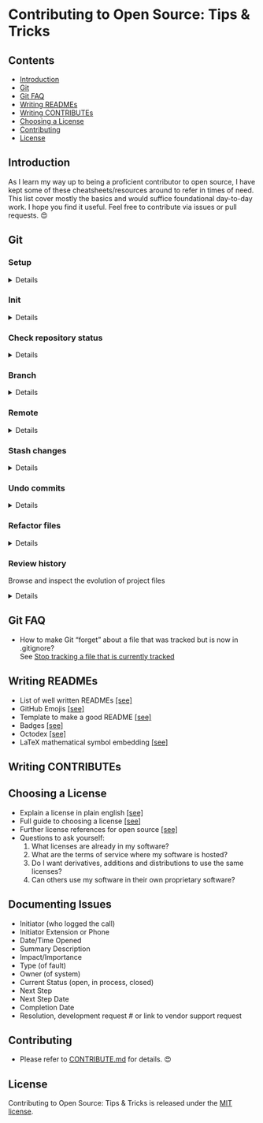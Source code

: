# Contributing to Open Source: Tips & Tricks 

## Contents
- [Introduction](#Introduction)
- [Git](#Git)
- [Git FAQ](#Git-FAQ)
- [Writing READMEs](#Writing-READMEs)
- [Writing CONTRIBUTEs](#Writing-CONTRIBUTEs)
- [Choosing a License](#Choosing-a-license)
- [Contributing](#Contributing)
- [License](#License)

## Introduction
As I learn my way up to being a proficient contributor to open source, I have kept some of these cheatsheets/resources around to refer in times of need. This list cover mostly the basics and would suffice foundational day-to-day work. I hope you find it useful. Feel free to contribute via issues or pull requests. :heart_eyes:

## Git

### Setup
<details>
<summary>Details</summary>

###### Set the name you want attached to your commit transactions
```
git config --global user.name "<name>"
```

###### Set the email you want attached to your commit transactions
```
git config --global user.email "<email address>"
```
###### Should you need it, you may configure a proxy to connect with remotes
```
git config --global http.proxy <proxy address>
```

</details>

### Init
<details>
<summary>Details</summary>
  
###### Create a new directory, and initialize it with git-specific functions
```
git init <repository-name>
# git init my-repo
```

###### Download a project and its entire version history
```
git clone <url>
```

###### Change into directory of specified repository
```
cd <repository-name>
# cd my-repo
```

###### Create files in the project directory
```
touch <filename>
# touch README.md
# touch .gitignore 
```

###### Specify files to ignore / avoid being tracked by git in .gitignore text file
```
<filename>
# app.py
# reference.txt
# *.log          # * indicates a wildcard
# *.txt
# build/
```

###### Write contents into text files
```
echo <filename-to-write>><filename>
# echo *.log>.gitignore          # rewrite the file
# echo *.log>>.gitignore         # append to the file
```

###### List all ignored files in this project
```
git ls-files --other --ignored --exclude-standard
```

###### Stage files
```
git add <filename>
# git add README.md
# git add .          # . indicates all files (except the ones specified in .gitignore)
# git add *          # * indicates a wildcard
# git add *.html
# git add *.txt 
```

###### Take a snapshot of the staging area
```
git commit -m <descriptive-message>
# git commit -m "added a button"
```

###### Unstage the file, but preserve its contents
```
git reset <filename>
```

###### Provide the path for the repository you created on github
```
git remote add <remote-name> <github-link>
# git remote add origin https://github.com/YOUR-USERNAME/YOUR-REPOSITORY.git
```

###### After commit, push to remote repo aka origin, and commit to master
```
git push <remote-name> <remote-branch-name>
# git push origin master
```

</details>

### Check repository status
<details>
<summary>Details</summary>
  
###### Lists all new or modified files to be committed
```
git status
```

###### Show file differences not yet staged
```
git diff
```

###### Show file differences between staging and the last file version
```
git diff --staged
```

</details>

### Branch
<details>
<summary>Details</summary>
  
###### List all local branches in the current repository
```
git branch
```

###### Create new local branch
```
git branch <local-branch-name>          # create a local branch
git checkout -b <local-branch-name>     # create a local branch and checkout to that branch
```

###### Create new local branch from remote branch
```
git branch <local-branch-name> <remote-name>/<remote-branch-name>
git checkout -b <local-branch-name> <remote-name>/<remote-branch-name>    # this allows you to set local-branch-name on your own
git checkout --track <remote-name>/<remote-branch-name>                   # this sets the local-branch-name as remote-branch-name
```

###### Go to branch
```
git checkout <local-branch-name>
# git checkout master          # go to master branch
```

###### Merge branches to source branch 
```
git merge <branch-name>                # merge specified branch to current branch
# git merge some-other-branch master   # merge some-other-branch to master 
```

###### Use -a to skip staging step while commit, but untracked files must use 'git add'
```
git commit -a -m 'message'
```

###### List all remote branches
```
git branch -r
```

###### Create new remote branch / update remote branch from local branch
```
git push <remote-name> <local-branch-name>:<remote-branch-name>
```

###### Set branch upstream (ie. set the remote branch where the local branch push/pull directly)
```
git branch -u <remote-name>/<remote-branch-name>
git branch --set-upstream-to <remote-name>/<remote-branch-name>
```

###### See branch (increasing verbosity)
```
git branch (view local branch name only)
git branch -v (shows latest commit)
git branch -vv (shows upstream branch)
```

###### Delete remote branch
```
git push <remote-name> :<remote-branch-name>
git push <remote-name> --delete <remote-branch-name>
```

###### Delete local branch
```
git branch -d [local-branch-name]
```

###### Make a branch to be master 
```
git checkout better_branch
git merge --strategy=ours master    # keep the content of this branch, but record a merge
git checkout master
git merge better_branch             # fast-forward master up to the merge
```

###### Rename branch 
```
git checkout <old_name>                # go to branch to rename
git branch -m <new_name>               # rename the branch
git push origin --delete <old_name>    # delete the <old_name> remote branch
git push origin -u <new_name>          # push the <new_name> local branch & reset the upstream branch
```

</details>

### Remote
<details>
<summary>Details</summary>
  
###### List remote files
```
git remote
```

###### Clone remote repository
```
git clone <clone-url>
```

###### Go out to any server and get any latest changes
```
git fetch <remote-name>
git fetch --all
```

###### Fetch and merge the changes from the remote branch into current branch
```
git pull <remote-name>
```

###### Add a remote
```
git remote add <remote-name> <github-link>
# git remote add myRepo http://github.com/somerepo.git
```

###### Remove a remote
```
git remote remove <remote-name>
```

###### Set up a branch to track a remote branch
```
git chekcout <branch-name>
git branch -u <remote-name>/<branch-name>
```

###### Show remote URLs
```
git remote -v
```

###### Set remote URLs
```
git remote set-url <remote-name> <url>
```

###### Clear local pointers to non-existing remote branches
```
git remote prune <remote-name>
```

###### Add & push to multiple remotes
```
git remote add <remote-name> <primary-repo-url>
git remote set-url --add --push <remote-name> <primary-repo-url>          # Re-register remote as a push URL
git remote set-url --add --push <remote-name> <secondary-repo-url>        # Add another push URL to this remote
```

###### Fetch from multiple remotes (not git pull, since you cannot merge many remotes into one)
```
git fetch --all                                       # fetch from multiple remotes
git checkout <branch-name>                            # checkout to the branch you want to work with
git reset --hard <remote-name>/<branch-name>          # switch remotes to access the work done on each one & further work
```

</details>

### Stash changes
<details>
<summary>Details</summary>
  
###### Stash unstaged stuff somewhere and come back later
```
git stash
```

###### List all stashed changesets
```
git stash list
```

###### Apply stashed items
```
git stash apply 
```

###### Restore the most recently stashed files
```
git stash pop
```

###### Discard the most recently stashed changeset
```
git stash drop
```

</details>

### Undo commits
<details>
<summary>Details</summary>
  
###### Undo all commits after [commit], preserving changes locally
```
git reset <commit-hash>
```

###### Revert commit
```
git revert <commit-hash>
git checkout <current-branch>          # To fix detached head
```

###### Discard all history and changes back to the specified commit
```
git reset --hard <commit-hash>
```

</details>

### Refactor files
<details>
<summary>Details</summary>
  
###### Delete the file from the working directory and stages the deletion
```
git rm <filename>
```

###### Stop tracking a file that is currently tracked

```
git rm --cached <filename>
git rm -r --cached <folder>    # if you want to remove a whole folder, you need to remove all files in it recursively
```

###### Change the file name and prepare it for commit
```
git mv <filename-original> <file-renamed>
```

</details>

### Review history
Browse and inspect the evolution of project files
<details>
<summary>Details</summary>
  
###### List version history for the current branch
```
git log
git log --oneline          # simplified output
```

###### List version history for a file, including renames
```
git log --follow <file>
```

###### Show content differences between two branches
```
git diff <first-branch>...<second-branch>
```

###### Output metadata and content changes of the specified commit
```
git show <commit-hash>
```

###### Test / work with previous commit 
```
git checkout <commit-hash>
```

</details>

## Git FAQ
- How to make Git “forget” about a file that was tracked but is now in .gitignore? \
  See [Stop tracking a file that is currently tracked](#Refactor-files)

## Writing READMEs
- List of well written READMEs [[see]](https://github.com/matiassingers/awesome-readme)
- GitHub Emojis [[see]](https://github.com/ikatyang/emoji-cheat-sheet/blob/master/README.md)
- Template to make a good README [[see]](https://gist.github.com/PurpleBooth/109311bb0361f32d87a2)
- Badges [[see]](https://shields.io/)
- Octodex [[see]](https://octodex.github.com/)
- LaTeX mathematical symbol embedding [[see]](https://www.codecogs.com/latex/eqneditor.php)

## Writing CONTRIBUTEs

## Choosing a License
- Explain a license in plain english [[see]](https://tldrlegal.com/)
- Full guide to choosing a license [[see]](https://choosealicense.com/)
- Further license references for open source [[see]](https://opensource.org/licenses)
- Questions to ask yourself:
  1. What licenses are already in my software?
  2. What are the terms of service where my software is hosted?
  3. Do I want derivatives, additions and distributions to use the same licenses?
  4. Can others use my software in their own proprietary software?

## Documenting Issues
- Initiator (who logged the call)
- Initiator Extension or Phone 
- Date/Time Opened
- Summary Description
- Impact/Importance
- Type (of fault)
- Owner (of system)
- Current Status (open, in process, closed)
- Next Step
- Next Step Date
- Completion Date
- Resolution, development request # or link to vendor support request

## Contributing
- Please refer to [CONTRIBUTE.md](./CONTRIBUTE.md) for details. :heart_eyes:

## License
Contributing to Open Source: Tips & Tricks is released under the [MIT license](./LICENSE).
